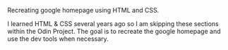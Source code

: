 Recreating google homepage using HTML and CSS. 

I learned HTML & CSS several years ago so I am skipping these sections within the Odin Project. The goal is to recreate the google homepage and use the dev tools when necessary. 
